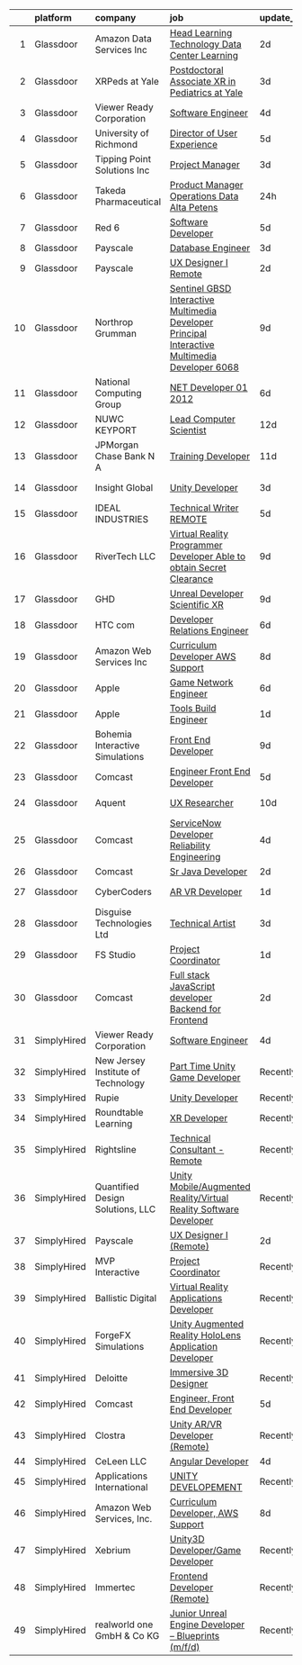 

|    | platform    | company                            | job                                                                                                                                                                                                                                                                                                                                                                                                                                                                                                                                                                                                                                                                                                                                                                                                                                                                                                                                                                                                                                                                                                                                                                                                                                                                                                                                                                                                                                                                                                                                                                                                                       | update_time   | location                |
|---:|:------------|:-----------------------------------|:--------------------------------------------------------------------------------------------------------------------------------------------------------------------------------------------------------------------------------------------------------------------------------------------------------------------------------------------------------------------------------------------------------------------------------------------------------------------------------------------------------------------------------------------------------------------------------------------------------------------------------------------------------------------------------------------------------------------------------------------------------------------------------------------------------------------------------------------------------------------------------------------------------------------------------------------------------------------------------------------------------------------------------------------------------------------------------------------------------------------------------------------------------------------------------------------------------------------------------------------------------------------------------------------------------------------------------------------------------------------------------------------------------------------------------------------------------------------------------------------------------------------------------------------------------------------------------------------------------------------------|:--------------|:------------------------|
|  1 | Glassdoor   | Amazon Data Services  Inc          | [Head  Learning Technology  Data Center Learning](https://www.glassdoor.com/partner/jobListing.htm?pos=128&ao=1136043&s=58&guid=00000181a3f0c3b982fa6a7469764d30&src=GD_JOB_AD&t=SR&vt=w&cs=1_08e06f13&cb=1656312874319&jobListingId=1007962171167&jrtk=3-0-1g6hv1gvbitnn801-1g6hv1h00k26c800-c3cea58844fc9066-)                                                                                                                                                                                                                                                                                                                                                                                                                                                                                                                                                                                                                                                                                                                                                                                                                                                                                                                                                                                                                                                                                                                                                                                                                                                                                                          | 2d            | Remote                  |
|  2 | Glassdoor   | XRPeds at Yale                     | [Postdoctoral Associate   XR in Pediatrics at Yale](https://www.glassdoor.com/partner/jobListing.htm?pos=106&ao=1110586&s=58&guid=00000181a3f0c3b982fa6a7469764d30&src=GD_JOB_AD&t=SR&vt=w&ea=1&cs=1_415157f6&cb=1656312874316&jobListingId=1007959266389&cpc=545C0D17DAD7ABB7&jrtk=3-0-1g6hv1gvbitnn801-1g6hv1h00k26c800-e38aed6658d86156--6NYlbfkN0DPP40qxCL1qHr2raDLGuMWoeEWW_SwjW5mDaOAY4nlu9E2GcsJ9CnuIG3CCGKMyfTqlGKchqxjCHb1uDXaRe5Qj7Qr1pOvBKey9YZm2rNt4nbX7rtpyk6s6qE3Ok5CMgcS8lvveLmjj993SCWOteAvAFBCutBKNaHyHIGwvpd07UwM5ixpzKiHPeFJK4dXO_QHyDdZIenJyLmJlX3di7MB6ubS36P2MJD4t9gl0ElXxuCspPortomtYYceRObqazwzKF_h6Sjwaylaw08IhnsJlcwe8wnw5QcGXPd03lKszEjQAp7Sb5lBQ4pzFqxJIIvjKhqY4O-K2OG5l_gaOZxe9u4BCLJp4aLXFzVGNgUL5lp56jRDKzT1DmR7kd8-9r7_rBDYWwmi54YDUCs4Y41sPP2Vs8avTuYIAnw2WpguCMio7v4W5PN0aZKDCxRVETSRvmeEGUzHanKo0VgDhy4NotHdyAyi_ZqMiC5Ja0HamDvIdFr6pa1_mDEWmcRxLCL0p6RUCXE3h7OcF2yBT_EniWVHoXgsxmQ%3D)                                                                                                                                                                                                                                                                                                                                                                                                                                                                                                                                                                                                                                                                                                | 3d            | New Haven, CT           |
|  3 | Glassdoor   | Viewer Ready Corporation           | [Software Engineer](https://www.glassdoor.com/partner/jobListing.htm?pos=102&ao=1110586&s=58&guid=00000181a3f0c3b982fa6a7469764d30&src=GD_JOB_AD&t=SR&vt=w&ea=1&cs=1_084bace9&cb=1656312874315&jobListingId=1007956937544&cpc=E04C949A9101C6A2&jrtk=3-0-1g6hv1gvbitnn801-1g6hv1h00k26c800-b14a5439d162e9cd--6NYlbfkN0DWTqyOufc63qST1NVjci59GSIBr6Mm3uFeI2AzSXhDx4MF9Cz_liLfHImpTQB3O1J8ea1lJOQVEDIWZls7U9xEt_qAtyw256Tse0h14N-JyRwRH2ZGfPidPf_qR758WXP_q73MtLFl8dXlr72WXD8-zok-xpP212Nop2eSPZY6Uah286RZFEQ1YQYy0mWEDqua0DyJ4Y-d4nS4oWuKuZwUaUBFVLgd32tB0Lz--79p4d35jURdx_uEMp4GXi-E24WfzJ_yybndP1oQA47vHlWheZ0EFfpLBPvoMvVUCW1UrS7RON8KawWgDDp8vcLUVyLKVaLZl_eywFiA4N5FMd7QHqzuThsU2IYZwswRJxrcBFnjb9WupeY_pHVCWuFu5Lx2AisL3Shsh9QSfIMCjb6wJddoFOBN5DsRwXPYL3prUoX-lmkKh0ayn2FKSIXw4EfRRIVvVudRlkJICin6tWvDzi2QsC4KSxY0AH0PCyen3hWylP2-mB6TdgwYwFXbvqjuUmBCnMpaVQ%3D%3D)                                                                                                                                                                                                                                                                                                                                                                                                                                                                                                                                                                                                                                                                                                                                                  | 4d            | Texas                   |
|  4 | Glassdoor   | University of Richmond             | [Director of User Experience](https://www.glassdoor.com/partner/jobListing.htm?pos=104&ao=1110586&s=58&guid=00000181a3f0c3b982fa6a7469764d30&src=GD_JOB_AD&t=SR&vt=w&cs=1_2927f039&cb=1656312874315&jobListingId=1007954117905&cpc=4290530157F20621&jrtk=3-0-1g6hv1gvbitnn801-1g6hv1h00k26c800-771d0023974eab36--6NYlbfkN0B4rZm5z_hx-StMuau8L_CkQ17CUpFrlepinLuWzihKphy1kiApdNXPq3ZpdG0xZlf1-pyFWeAAXZGOUD6w9b-2gYP5Myx6w1UT90C_GmXSWg5semNHohO0YWfENyvWMfKPMpP5fdOu03ilHdHWgCfoWB1HUelTH3clme6oiOKy7bN6OCeADrcn4Qcb_zpWMHhA5WA7tfSQAB2ZR0ja4X4McOKczyXZPl9tam1zDji9ZkzklogtzwV_XCVC0s1xREDYqSN9wnIyGcmv1tNJGX7DuOWMS8hT3dsChOI-xGbHttrdbPg8bd6coCGc0a-Pb3POouU9tmxcfPJsl2_PEm3xjCqXFYJnsQhP7QfBoHxPWRL5bcRorXcgb5xMno6c3C4K3kYI-DMyF1KN8nk5lKnWYP4vz-qWAiFQrr2N7xhRt4iJEhepU3FljbRraB14bqar4_A5HjkorhZXzELAuNmTkD5InJzsnFbRobx5YouuTSfXETSV7T1gGBcibszZzmTFNInU-MWidYqzaTJMbIEeGuP5rj1wxH_Fj0Dl_ab85jsoCnRmGCnk)                                                                                                                                                                                                                                                                                                                                                                                                                                                                                                                                                                                                                                                                                                         | 5d            | Richmond, VA            |
|  5 | Glassdoor   | Tipping Point Solutions  Inc       | [Project Manager](https://www.glassdoor.com/partner/jobListing.htm?pos=101&ao=1110586&s=58&guid=00000181a3f0c3b982fa6a7469764d30&src=GD_JOB_AD&t=SR&vt=w&ea=1&cs=1_efd9890f&cb=1656312874315&jobListingId=1007959991617&cpc=3C7BB2D400054DDD&jrtk=3-0-1g6hv1gvbitnn801-1g6hv1h00k26c800-e3ded10c44734304--6NYlbfkN0ApERPg2inZ9Yx33mXk8OAPRc-_3D6ADMFJVIlS6Q8P0Ah1rLYBFAsAU9khgYylzuwPBV8QfVoYP-YnpFDWfYtJpSH-1Y3U1x9mEPcT8UHiy5C9lD1jwLFE0xL5pibz9GXb_RDMeOejE9ntpAf_mja1BGJC5eSI56F9o7KRc6aenZOfZihbenc8vC5sakNqWtz0M_fyo3l6I3Od30uYfwlKeDeIqV9IwpGfm3Tun5Qk3lzTyguy_7Axf2EGubIIxqVTVHUWFn-CWuMA7D2-4weW0KDf4xCUFxemjUr8eMkiP47k-XJ5ShEHa0uwQB_6I9IAdtwL9KMA56kWjx_fVEdn_b6FK1gNdFoM2kXtRf_gPIYLrQlITRHFIEQAD3njfc6QSAwRyH21OcuZW1AwRB_3RJj6QSzkeQU6PU7MBWC4z_dD2Z-8jo7mm9bZ3QWNLtlo9_X_9SPR-wPM1PNDmX4OjB4QUlmFJbbYouTd7nqzBIQcTvE3HDGi2IvNVJv3JCM%3D)                                                                                                                                                                                                                                                                                                                                                                                                                                                                                                                                                                                                                                                                                                                                                                  | 3d            | Sierra Vista, AZ        |
|  6 | Glassdoor   | Takeda Pharmaceutical              | [Product Manager  Operations Data   Alta Petens](https://www.glassdoor.com/partner/jobListing.htm?pos=111&ao=1110586&s=58&guid=00000181a3f0c3b982fa6a7469764d30&src=GD_JOB_AD&t=SR&vt=w&cs=1_997096a4&cb=1656312874317&jobListingId=1007964959452&cpc=FB7E4A1762AE5BEC&jrtk=3-0-1g6hv1gvbitnn801-1g6hv1h00k26c800-3529980190751b5c--6NYlbfkN0Dpk2nRRB2qCzcWtelMs6RnOpE2QQykp_Gr47Tac0r5hCH0J3UzLxpgpuhWWRPjzv94q7y3GJ5PvF5LepuUlWMH7VxeRkvCXGHFG8Alhdo2llNFpBVNDCVbuoN4pi8ubvTOzVWr0aDeBpoHyeNj-_eFwPTcO3dNn3QBEMxDYIoiIgO6RA5K7rQl87pWDtEPAYW8CUo1VH0pMC56kr_hQ3HeglVRjhze4W5sWDfG3bcYi6cPUrcRanHGNGJoSOyXMdP-ZgF_7feb1-p5FiWQ8HHyKaVnCXNn-Ip8jlr-Q4gcsLHvFCkb9zIwTCEeZIpKC6j_KPaWCKEBXBpHd4zlqN8m7P1PSp4XwGDU8LHAs9JRpeCzKgYlW_LFKq8wsDKLEnvaQagtSP7Ayg94_lJY7JXaUIKZkzRswejm8yMKwKKtZBLgLyuS_zNn)                                                                                                                                                                                                                                                                                                                                                                                                                                                                                                                                                                                                                                                                                                                                                                                                                      | 24h           | Clifton, NJ             |
|  7 | Glassdoor   | Red 6                              | [Software Developer](https://www.glassdoor.com/partner/jobListing.htm?pos=103&ao=1110586&s=58&guid=00000181a3f0c3b982fa6a7469764d30&src=GD_JOB_AD&t=SR&vt=w&ea=1&cs=1_0d52c2a9&cb=1656312874315&jobListingId=1007954506966&cpc=FDA93C03AE7AED37&jrtk=3-0-1g6hv1gvbitnn801-1g6hv1h00k26c800-5c4ab0b83e9db3fd--6NYlbfkN0BKgzQyzTF1Q9mOsR1amaS-juVGLjHt5Cdom-gEF9y-xS0Vel0hhr33OUoAFojkZTzCCxyAhIwoQ3SKk3r6crmKD9iTbnHnckuIkOAw5our6bD3BudqyrmfNQD5cy0RhvJxJo-ysTYFanxeGh09IpdfdRulBhDWqkk0Jq2ImeYR9SWRM0iCMeUKtOM3fPJzZTohvNL8OLCGY0HkrUHtCF_XU14hYhFxNfta4tKrGFjgXIrp6gdyTXCUOJSO6_TYCQJj9DCRZW0nWCsA09CtVTsQgllT5bP3jhqCGDie47I3H7-zP9-5LYXK5ZzyPF7Za5I2uKo03qs00MLrTLceEuY56T1FkqlTDfy48yk_eHUjjuHU5jowAOiYTsmJv7aX_Qcka8PwfmoBjAvF8IItMhQqzhFlsL6eKGXMqvQXfAPzDXj9jE_KDgyFMYHTSiVRBPwl3trEBmy4drbDWyIwT0lWJLIT8KClxxKf8_duss17WVlKLmu8I26tmqJhbb1B0CQ%3D)                                                                                                                                                                                                                                                                                                                                                                                                                                                                                                                                                                                                                                                                                                                                                               | 5d            | Orlando, FL             |
|  8 | Glassdoor   | Payscale                           | [Database Engineer](https://www.glassdoor.com/partner/jobListing.htm?pos=127&ao=1136043&s=58&guid=00000181a3f0c3b982fa6a7469764d30&src=GD_JOB_AD&t=SR&vt=w&ea=1&cs=1_47362a5f&cb=1656312874319&jobListingId=1007960820882&jrtk=3-0-1g6hv1gvbitnn801-1g6hv1h00k26c800-8b105c04726fb1eb-)                                                                                                                                                                                                                                                                                                                                                                                                                                                                                                                                                                                                                                                                                                                                                                                                                                                                                                                                                                                                                                                                                                                                                                                                                                                                                                                                   | 3d            | Seattle, WA             |
|  9 | Glassdoor   | Payscale                           | [UX Designer I  Remote ](https://www.glassdoor.com/partner/jobListing.htm?pos=120&ao=1136043&s=58&guid=00000181a3f0c3b982fa6a7469764d30&src=GD_JOB_AD&t=SR&vt=w&ea=1&cs=1_e0418262&cb=1656312874318&jobListingId=1007962812258&jrtk=3-0-1g6hv1gvbitnn801-1g6hv1h00k26c800-f55cb0c124855ff5-)                                                                                                                                                                                                                                                                                                                                                                                                                                                                                                                                                                                                                                                                                                                                                                                                                                                                                                                                                                                                                                                                                                                                                                                                                                                                                                                              | 2d            | Boston, MA              |
| 10 | Glassdoor   | Northrop Grumman                   | [Sentinel  GBSD  Interactive Multimedia Developer   Principal Interactive Multimedia Developer 6068](https://www.glassdoor.com/partner/jobListing.htm?pos=116&ao=1110586&s=58&guid=00000181a3f0c3b982fa6a7469764d30&src=GD_JOB_AD&t=SR&vt=w&cs=1_b4573e40&cb=1656312874318&jobListingId=1007948329020&cpc=654405A9B1E0A9F5&jrtk=3-0-1g6hv1gvbitnn801-1g6hv1h00k26c800-9f6cc89f4ceb2592--6NYlbfkN0DPf8Tf_oakpB62WadId2dzQiWExtALTi0lpCM--zHBL1trAzPQuAwgBbR8Ea4V3Zq7h9hQ-3vo8u6pl8NubnauqzNMbCw4Cg1Rgn_NLZqb0v0z5sbXEpp5vyIvS8FuR0CHFXJ5IWm2nIbqLTXPmVxGqsO4G_mNiOvoeKhVW4WLFHa-tyZ385oB3Yor1VAj-nM0PEqqLLB2_wxBNR7GjGJX0ne6a26Zw6_nZmdNWrMGmC9jhW_W3wEjW7EPevOxX1zXH7MFzcgBKzmGG8rso9uULhxNAOqL210MQe1FLmsRpN4h6U0LTRp9KmtZ1jpbXUK8C5P1e77gBjHi5W7bRvC9dUlelOSpyRVW0DUNExE_q1ppP59yPYfJ4G5e8GY6w59BMOntl4caBA5C8ojIGeoimqgt7_9TlMcFTBowgRougJqUl_A9Cp2SqJ_PLDST5RR9GYIFAj3-Epfw5RnuAwMBAn4icjD377f0Q_IkbGJQPa-H1UTp0uOIDOjIlqtZ-b7yzRNCQwuWE1WrB9jOolgF5nFkuII3OUVJo1cdfoF0ohkesGpwteAeVxS6ibz3HXSc3JQUMYi_7c_OZyaS60VrVcC7OCM14M9o1JmYQElv0YnX9P4x1zaj3EJlNGoJ9Lq_szOiiEIdkkl2gEJss_1Sj-xu4L5THOjZJ9j5_A7kpu0iyHSdBVUSB9296M4AUvRqt0t7HF-YmmosrGOdikqDMoICM_x6bhJTJkjFESqOmW6yFXDruqXB3NyINXV30rCFNc85FV9ba4q31-I3eJU_0SDnTZh4Q7xV1WlugrXoCNLqUF7XXsXmRgbtZRuWgUB4NbFAuYHoOoQEl2hVMdCs9zmnLX_wZYa6sFvgfgKo9yDAJsvtnmJU3-BEFQqnQ2qFRU00CXQ3BmdOkHLf_Z_i)                                                                                                                                                                                                                                                                  | 9d            | Roy, UT                 |
| 11 | Glassdoor   | National Computing Group           | [ NET Developer   01 2012](https://www.glassdoor.com/partner/jobListing.htm?pos=110&ao=1110586&s=58&guid=00000181a3f0c3b982fa6a7469764d30&src=GD_JOB_AD&t=SR&vt=w&ea=1&cs=1_ae9997ea&cb=1656312874317&jobListingId=1007951674122&cpc=A0637F14311B9419&jrtk=3-0-1g6hv1gvbitnn801-1g6hv1h00k26c800-a83c62fb8bbdef4e--6NYlbfkN0D1IdhwiI-MbYliDxlkdzQl0PwcHEIzV5bYyrHGTsr8-C9iLEpciUiPq-bjpQ6SnwtQcFq7KNC6NOsOp3LWmvo9ZW_wewQGwjYMAdqZshQEUYnc2qLTmZxyVBF0C44-4Gia_9lGP7xeiMxFZDTkzjjHZqU0x_3lxf7Ukou1Lp70WqOGAH1YypQy91w4OOjnNj4MybWbqY4LGNV8Q0Zr-uzkveLF2HCCE4ipHP1zzyGVyNQj0zqw8Q7lLkdaVn9tCoY6HCYdS5omNrFh79PUqwEiOc1k2xH2OqtN2VVyOykOGEmzyo8EjdtMXfhoGr-vR_KazCcf8413Xr3Y-Hfrg7iHpydxJQJU5ajhZjIB9XqvN_xmBtnAEkRWA7FMgCNs81xXiose7Jl_wBnTDLc8YHP-ICsR54EyrAPVBBABb81m9ApawMAiQrqaNYbXlpAMJ3r7ZsIrerCsWtE4d4T8Ut0GRSLuzcn0oJWP7tAVcjhFmhUFt7VGu9x3yoL-gM2q3Kc%3D)                                                                                                                                                                                                                                                                                                                                                                                                                                                                                                                                                                                                                                                                                                                                                         | 6d            | Cayce, SC               |
| 12 | Glassdoor   | NUWC KEYPORT                       | [Lead Computer Scientist](https://www.glassdoor.com/partner/jobListing.htm?pos=123&ao=1136043&s=58&guid=00000181a3f0c3b982fa6a7469764d30&src=GD_JOB_AD&t=SR&vt=w&ea=1&cs=1_1a032362&cb=1656312874319&jobListingId=1007939664650&jrtk=3-0-1g6hv1gvbitnn801-1g6hv1h00k26c800-c1ad3486c53b9f0d-)                                                                                                                                                                                                                                                                                                                                                                                                                                                                                                                                                                                                                                                                                                                                                                                                                                                                                                                                                                                                                                                                                                                                                                                                                                                                                                                             | 12d           | Keyport, WA             |
| 13 | Glassdoor   | JPMorgan Chase Bank  N A           | [Training Developer](https://www.glassdoor.com/partner/jobListing.htm?pos=126&ao=1136043&s=58&guid=00000181a3f0c3b982fa6a7469764d30&src=GD_JOB_AD&t=SR&vt=w&cs=1_341e8636&cb=1656312874319&jobListingId=1007941149440&jrtk=3-0-1g6hv1gvbitnn801-1g6hv1h00k26c800-58b09b388ea80859-)                                                                                                                                                                                                                                                                                                                                                                                                                                                                                                                                                                                                                                                                                                                                                                                                                                                                                                                                                                                                                                                                                                                                                                                                                                                                                                                                       | 11d           | Chicago, IL             |
| 14 | Glassdoor   | Insight Global                     | [Unity Developer](https://www.glassdoor.com/partner/jobListing.htm?pos=115&ao=1110586&s=58&guid=00000181a3f0c3b982fa6a7469764d30&src=GD_JOB_AD&t=SR&vt=w&cs=1_676a5e53&cb=1656312874317&jobListingId=1007959912191&cpc=9DC6E4D8324653EE&jrtk=3-0-1g6hv1gvbitnn801-1g6hv1h00k26c800-9aec773520a3c8c1--6NYlbfkN0BKkHZu3wF05EeDimN_p6sYpKCMArvwa95YdH7UpkaBCqc7l59Erwqc8k5OPkyY3j0GgSW_KiATkcz7KXlq25p7Y-Zf1saejdkGIHOpGVdSyzkwKiCe2ztTa2RM8FaKRvlTv4f4lbwRgpJE5Qp3WCfh920RtL3EswtUeUADICw8rpWe-CKro9Alkg7lpuBa4cyV47E2wqYncoPx62Xl1FqbqWQacJx6KN6jO1OHhX3Vv7eU6FgvORfD1no-d587U7N7PuyYGbnTh5DUOjirXKFJG5IYzz7Iw1e58VgvOTx1gHXCozDEp4HRhMPTtP37mjKkeE0FQObQBKF6UbIy1JerGXCJ4SU3iLf0wEzCEbuO2kPLXH3JC1MTk_NfAUaymC6qdBmXwfP9t6HtLLjMkTbqm5TBTgb76wruqLXn5JwmU-QR9lqTNhxoU5taLINppGCUrPVRrq82l-Gxnbeng6H9ghH5vuU2Gw36jWXdA_oXmLgxBNYm1AuL)                                                                                                                                                                                                                                                                                                                                                                                                                                                                                                                                                                                                                                                                                                                                                                                     | 3d            | Saint Paul, MN          |
| 15 | Glassdoor   | IDEAL INDUSTRIES                   | [Technical Writer REMOTE](https://www.glassdoor.com/partner/jobListing.htm?pos=114&ao=1110586&s=58&guid=00000181a3f0c3b982fa6a7469764d30&src=GD_JOB_AD&t=SR&vt=w&cs=1_25965ac3&cb=1656312874317&jobListingId=1007955352928&cpc=8795CF9063CD573D&jrtk=3-0-1g6hv1gvbitnn801-1g6hv1h00k26c800-7e29d85f7c0862b5--6NYlbfkN0DrBF_zyngNjhBDtwzdBOfZtDHO81PL-xpvarob0pvLjpjgX4PZ3iaOvCSk71p--P03UgsnBMm1VfG0c_7d9-5vNfrz7wQQGM8EAP5_rR0EHrySvPE8-VhIsIMPLAjjaumV-pKonP-r_VepsAtz4DZ90SLDPwmR6OiF1obYVnjt7YJDNDFTbQ_ZASChfhDlDPhCoNtVOIVyNvFF4olaMRZyAhq3gLdQ-xuj5Xndj-2SgaRIhHn-SyDt5kDGiY6BXn-Db_9L-iRW6F9zXfTxwJv7LDY5mOemy6Vrl4w6d6AQqcJzLLAzbndZQEw-UvqyKlyPcEONbUnTh0L_rVcrgUmQqNsVqxHYeP5Upo4Lq9TsECqYQdy2VPM95XPxrXm4s-RkZkuWDzme9WCJFCmkpPrm_ZOpE77NT2H72eqMzpUezxpFgT15knw1svk45dwraGYupE_yPLBwRXJI5qXdZDj_leh1LLC2II10bAw2mavxyi4DRJ_lW4fB4w9hlUx3Do8TD1EjUxqjjr3QRohijVhjds07ylEkKExiF_83jqugxSTepGlcXredgUhFAWZL8EOoRWCr8RMV2Kw4IeoLNOTnLOtUmmVNE2wUQrHg2sMdGNNCOZVOAyIzvVHVh38v4jOjCTegW4jufPrqWTdh-uavocs--MKHiqKhgXAFbD3pPcFiKvDIXHZUyl8e41_IU8sG9i2VlCMsVd19z00rf5tUcGTNa_YsKMD8vtQzNCuVJw%3D%3D)                                                                                                                                                                                                                                                                                                                                                                                                                                                                                                                 | 5d            | Sycamore, IL            |
| 16 | Glassdoor   | RiverTech  LLC                     | [Virtual Reality Programmer Developer  Able to obtain Secret Clearance ](https://www.glassdoor.com/partner/jobListing.htm?pos=119&ao=1136043&s=58&guid=00000181a3f0c3b982fa6a7469764d30&src=GD_JOB_AD&t=SR&vt=w&cs=1_1f9fa81c&cb=1656312874318&jobListingId=1007947928122&jrtk=3-0-1g6hv1gvbitnn801-1g6hv1h00k26c800-9c6357353cf3140f-)                                                                                                                                                                                                                                                                                                                                                                                                                                                                                                                                                                                                                                                                                                                                                                                                                                                                                                                                                                                                                                                                                                                                                                                                                                                                                   | 9d            | Goldsboro, NC           |
| 17 | Glassdoor   | GHD                                | [Unreal Developer   Scientific XR](https://www.glassdoor.com/partner/jobListing.htm?pos=130&ao=1136043&s=58&guid=00000181a3f0c3b982fa6a7469764d30&src=GD_JOB_AD&t=SR&vt=w&cs=1_dd6a52d5&cb=1656312874319&jobListingId=1007947655960&jrtk=3-0-1g6hv1gvbitnn801-1g6hv1h00k26c800-29e3808207565267-)                                                                                                                                                                                                                                                                                                                                                                                                                                                                                                                                                                                                                                                                                                                                                                                                                                                                                                                                                                                                                                                                                                                                                                                                                                                                                                                         | 9d            | Farmington Hills, MI    |
| 18 | Glassdoor   | HTC com                            | [Developer Relations Engineer](https://www.glassdoor.com/partner/jobListing.htm?pos=122&ao=1136043&s=58&guid=00000181a3f0c3b982fa6a7469764d30&src=GD_JOB_AD&t=SR&vt=w&ea=1&cs=1_efe8a9e2&cb=1656312874318&jobListingId=1007952556572&jrtk=3-0-1g6hv1gvbitnn801-1g6hv1h00k26c800-cccef8cdfe89aa77-)                                                                                                                                                                                                                                                                                                                                                                                                                                                                                                                                                                                                                                                                                                                                                                                                                                                                                                                                                                                                                                                                                                                                                                                                                                                                                                                        | 6d            | Remote                  |
| 19 | Glassdoor   | Amazon Web Services  Inc           | [Curriculum Developer  AWS Support](https://www.glassdoor.com/partner/jobListing.htm?pos=121&ao=1136043&s=58&guid=00000181a3f0c3b982fa6a7469764d30&src=GD_JOB_AD&t=SR&vt=w&cs=1_28a64085&cb=1656312874318&jobListingId=1007948569854&jrtk=3-0-1g6hv1gvbitnn801-1g6hv1h00k26c800-babf0940e10045d2-)                                                                                                                                                                                                                                                                                                                                                                                                                                                                                                                                                                                                                                                                                                                                                                                                                                                                                                                                                                                                                                                                                                                                                                                                                                                                                                                        | 8d            | Remote                  |
| 20 | Glassdoor   | Apple                              | [Game Network Engineer](https://www.glassdoor.com/partner/jobListing.htm?pos=112&ao=1110586&s=58&guid=00000181a3f0c3b982fa6a7469764d30&src=GD_JOB_AD&t=SR&vt=w&cs=1_285eadf5&cb=1656312874317&jobListingId=1007953181142&cpc=654405A9B1E0A9F5&jrtk=3-0-1g6hv1gvbitnn801-1g6hv1h00k26c800-931e1812892ce7cc--6NYlbfkN0BvKrLyj5gPmtZO9T8euul8TCxuuKNOtzRJOomxnwSEodTz2Bc-sPZl29JElYHfcoRCMqvYUtquR5uqjCEaU_1czYpmMBoUHDEJVd-07kPstOWGeQFZewkj5scNYBlAISW75VdD7II5XvnHZBBguJMWvDv5C8EzMDC2y9flvZ0cPYnRCys8JLt9thEvz1aVIlF3nrqXDkBioy9dsEPxy4H70gnuI2PxVvs3mp9HsKx_1mz9ykZoXddd9iTQ61DMqY7hSQy0XAuOvdGckMau_julPmfwe7Qww-vpHBqyE4FVioQpNoDLi10ATSc8-dhekfloCTibjMIOLgPfDayYpz6Adru3rdrJupcgLXgmCusfFVMsBQpiCxgE6yK1WbX1F8D671qou8rsZ9Q9it1k1_XksGOpQYwPtDXCgQ7Ir5Hh8Gm0GijEHuQfgoD9ry7SKYwdmn_OENmaR-NFCW_B9KhSlY75COxq8A57744VeWIfRKGdtADpFvL5UZcoG87w-oXCeTcCQcTpWg3Eji3tNuOxjqf6LKkfRHhTdrot3bp4tRe4MVtTDM_Vuguncx0oIs1q9IxDiXcWKK3Y6GtvGaSA6T4gzYwjQ3YLM3IuaIwA5lOJTBhfsCW6QirmYSLyh90a9kQPaCnL3-FXmHj7YoQniK_6E1-Pafajejs-SYIOucNbhNmFArhwiJUVlOxRWaUUzTbKR-JwZrkWMhlSxaxAy5cctCCfhLJ2HOh9zlBp-HoxKikNyj05-SDlhz99E3xeVxztAWbo5ablvhb1ssrUYvtiHtbR-deNf0Cl0DT6-7bCmkaen3bgxFsUwYllIIc3zwzYWfVN6GoVQElSdvEbK6f3GL_g30WMbQHb1a7BwhHIiQzutFvpX3693GTn9IQ9y7FAHwDBqAH76g5k3R0tdd1ny2UMMMFdSN3fdDpiVtu7RHJdugOWGJrp_ONa2V2svjbEyKNSgg%3D%3D)                                                                                                                                                                                                                                                                                   | 6d            | Culver City, CA         |
| 21 | Glassdoor   | Apple                              | [Tools Build Engineer](https://www.glassdoor.com/partner/jobListing.htm?pos=117&ao=1110586&s=58&guid=00000181a3f0c3b982fa6a7469764d30&src=GD_JOB_AD&t=SR&vt=w&cs=1_b9e14e90&cb=1656312874318&jobListingId=1007963574771&cpc=AC285F3A3ECA6BB0&jrtk=3-0-1g6hv1gvbitnn801-1g6hv1h00k26c800-6bb5199b3cf553e8--6NYlbfkN0BvKrLyj5gPmtZO9T8euul8TCxuuKNOtzRJOomxnwSEodTz2Bc-sPZlbtkML8D-m4oRcZdu06dQE8RpwzfpVscTY4g8Sv51bIiUj8j3B_kei_-TbQROj3SrvlzvqY9kgq0_CqGsSROS0Fq6Wew7OaeAmHWWKL2cz8jZFrBDzq6qffDRpBBMLL0rTu_rvIAOLaY7KWEKZFHJY0QFYK-aefzPG9sWSMymk80PrHW2LZZjrGJhM0k5PgVEERw60pqVx-JEB_RMKtTsZAquHcSAJiZnXJLxeOo2Z4nIXkHpuU7qu_0Ep89pI0MJDRiDUzoAskBlFueO0V-GK68aTq4ecn5U_2Vsn-2Fs8D_RdDHeXhGE1PnYgg93ekA8Yk8WsncMN8xs2-_yu-61RNKFAZQeOEabVjx3bfyj77w1CHCTo2HMimlcdH86SNdtfz0CEkWAjRogvfdoWuNLe97ABVoK0Yu4uD1PiC4asVwc0HM9eCT-jsGUlSWGDvqqFi9OHLRfNE85BgTjhBUDaWRtRks5rluHGJh6f1cytRIK5MpGjauArOJcpsDil08HT-IPaV5f4xpDViBsRqC7WPP6QQz3bO9bwmwQ92XWHAhscXaq0cLX2gG4Z43rtMq2PziM9o0YkLoSr7ezybz_WLdZ4CxiM0zN-mXMUkpGm5It4SjEe7kGoipk23ib6atvVVUHfgcFGFspJpj5ZkePctMv1qVQKWOe9dq1cDzhFek-yH7tWuIPv0q74DMGXypGjhin3xHvfmiJvxQ7JDtzseD0B32Ed2STcVTfWNX11j4BBxPuDEw81zf9IjTI3s17Ol2QLPp6YtVqAZkjqX_cEpN_9JmZBVHHsktBP3mdTNmDMc3TqKhJOUy22rcRUuXbdkUAMG4LPR5xufFLRiGq8ypZ90MELoKuafDUZjIzAOhdf0qQAzwlq-mQ9ugLxMyYVMI5J8HBuQ%3D)                                                                                                                                                                                                                                                                                                  | 1d            | Boulder, CO             |
| 22 | Glassdoor   | Bohemia Interactive Simulations    | [Front End Developer](https://www.glassdoor.com/partner/jobListing.htm?pos=129&ao=1136043&s=58&guid=00000181a3f0c3b982fa6a7469764d30&src=GD_JOB_AD&t=SR&vt=w&ea=1&cs=1_e5a076b4&cb=1656312874319&jobListingId=1007947959648&jrtk=3-0-1g6hv1gvbitnn801-1g6hv1h00k26c800-d25e95c7c97297aa-)                                                                                                                                                                                                                                                                                                                                                                                                                                                                                                                                                                                                                                                                                                                                                                                                                                                                                                                                                                                                                                                                                                                                                                                                                                                                                                                                 | 9d            | Pittsburgh, PA          |
| 23 | Glassdoor   | Comcast                            | [Engineer  Front End Developer](https://www.glassdoor.com/partner/jobListing.htm?pos=105&ao=1110586&s=58&guid=00000181a3f0c3b982fa6a7469764d30&src=GD_JOB_AD&t=SR&vt=w&cs=1_c8421758&cb=1656312874315&jobListingId=1007955239932&cpc=A356F292FF34F670&jrtk=3-0-1g6hv1gvbitnn801-1g6hv1h00k26c800-749f8bbfaad08386--6NYlbfkN0Cj-KmZPsf9w80C8b1WzNVrlanjD2SXJjxuCbUWHsXPZlTAgGmdtIUzoKTi6fK6WvZxlOqocUBgxESdj9wNZrzZ4PcjKZSpD3MyttYogRQSb2eC5pLOtKrNnsjagYyqJ2w-mIflj5efnWGBrnfZWuFx5jltknDcC3kzrPr8n4jcHqKXfQLBVPKAeDGMXWRJ6khUlr4iB4yCdWfZsyszkaBlTDx6nDnRWpQawQoCYrysB9b9fieFZDaAHunwEmrLJEvUHDuAePzriK7_w6YFpWX0o9trCzFloD_JT36vvArJlct9eskasS5l3okZ5W3sdvEHnRO6ChgOKIDY1zSaAaun0zC29OkxFDcZEA_73pdgeWt5Gkco1Cal9Ec7pq53PrzKSRk37T0btNTaBsTo3Am9QqndQnwK4J88ziBf3MsLal0yuFI0P-ckyj3wN1ZkHp08cmqLC7Y9vZc2Z1ktm0iaJUu1kGP-nK9Y_swZWqGMm8xRE3EFbhKxf9pGcwagwyLkI0Th4d_Jr2YA8i4gc_g47iqLgM5moesw7nC689dnTybf6oj2qGSVTuM0XW_1wDTSAtFYL92Owsm5V0a-xsFvAMYUYTU6duhTJobfVyKAxNRX3-vFsUtM0p6iLs6ZmC9Ws6Fr0q3C2jQAEjR-w8KNcfY5LBblrHg6AXTO7IwO4AAkh52rJMjrf4UeG3EQInCRqePVjxGz1d1GiiClQod8hpzGwaPBsA44UYcYvg30VK7u2Okx4OuQNile4787OTtrDfFN9SUbvRtVa5iL0DEzt6Ykb5nwYkPF1c_Xoewhag1aE16rGvOmYNFGbkNmGA_DtCXdEFZQSOz5QGoZnno6Bb0-EKOMrn7jJHhbeoCEKAx0wqbxZ2nVhSarxhfYda-ZnG4dTBkUcc-cAUfhrAJ-ywEd5Xushp4YlRjDI8XSioIyHJ__yRf2jqiZHZ9mfpQidC96vRBGvI_xSarir98BczNIX58vtCvWre7lPTtYPU92B5gfLlLQxCxnydcOytwQAVQKzH-7cz-iSCetAaVkwN3rgUTFJj0r1HKQQ2e-HI-gqCJzMzu0GH9WFNnAwJh9Sb9Kq1-0h2Zs7l-wQ9iZmKhC4UOv7DllrAYHfrpu_hSrss-q-exCYGSBBsdY5-SGkEBmknSGZlFVqYQ4GW26zob1mePbVNCj-gd9tUXyY4xW9f4ceKfh)                                       | 5d            | Philadelphia, PA        |
| 24 | Glassdoor   | Aquent                             | [UX Researcher](https://www.glassdoor.com/partner/jobListing.htm?pos=118&ao=1110586&s=58&guid=00000181a3f0c3b982fa6a7469764d30&src=GD_JOB_AD&t=SR&vt=w&cs=1_00bd7dc6&cb=1656312874318&jobListingId=1007945516155&cpc=F41FEAB56D215062&jrtk=3-0-1g6hv1gvbitnn801-1g6hv1h00k26c800-b0be8995afb4ccbb--6NYlbfkN0DMrcEu7yrtATojKJA7cEzGQ3FdRGWLh0CZQInL4ECGI9gD0Wolx9R2v-Aex0-GK044TPwgLq_FLshvq3tg_BAMrhxunZU4iWDqBFu2I7roCWk0nRVEY09LxS4C_Xaq7zRow4qixWmywHHWaSPJuVMMl7Bwmn0UFQBQZGnx9OvGzUQ36c0GSsq896Bn9bTrZEHJGzTfbbCH51KK1MXphaj9bk-TUJQElXB1WxvGaQ_ZI3bn2jknx9yG0P_4_e0RZf44jPB2wtIhvDUFYpCCVwNB1XsCleRRdue_S41YQzz5rudHwhhWdB0sQN29fjE0WeD3NUGlSqliCjC7sXlASneOm0cpvxqv7OLtvMiEGmGjbOQ9JaKbvKtZWNNOFa-vERe-Ex2YCU7TKjjNDEp1wMjx0LYdgCEmxmuuv0I2JqYSpByam-CIXYGhxQAr8h1jknYKmjtypc6AIA%3D%3D)                                                                                                                                                                                                                                                                                                                                                                                                                                                                                                                                                                                                                                                                                                                                                                                                                           | 10d           | Redmond, WA             |
| 25 | Glassdoor   | Comcast                            | [ServiceNow Developer  Reliability Engineering](https://www.glassdoor.com/partner/jobListing.htm?pos=108&ao=1110586&s=58&guid=00000181a3f0c3b982fa6a7469764d30&src=GD_JOB_AD&t=SR&vt=w&cs=1_daa1a42d&cb=1656312874316&jobListingId=1007956535344&cpc=AF8BC9077DDDE68D&jrtk=3-0-1g6hv1gvbitnn801-1g6hv1h00k26c800-0869d8e598b9c75a--6NYlbfkN0Cj-KmZPsf9w80C8b1WzNVrlanjD2SXJjxuCbUWHsXPZlTAgGmdtIUzoKTi6fK6WvZnHBW81QmuW9D2Ko3NYgIEEY65rKYS1RgQ7Q5fy1dSSCrvH2OuSzDMcsZLYzlhZItekkRmZZcegbpXHAFX7WZ79qG9Sz29DfznZGwzesnzAIHhaqNXRHx_QOFpI0i_1OkRgsxbmKhuQwUFXcr3i3qSuMbaeNZ3UNBt8ErcL3-wtxDIKVBRWANAdKN6ulmcEtW6JaNabSUzZjxIxeAY7w3ZeLlP3vI6Ti77lLkaOqDBqpgHuKLkcViTIRbPeJWWyudXF8j_w6c5HMwS4EaufCcVSkpu4Qz1cpeQmD8qkKPcv7FwdxpSSdGT56UR4loN-QEGNFnehIFbF_IvDKRBPIiT5ICzPE-FzlAN34w-LPpwOoL4DJ7mW6MVu6ocec4HM0TvmIN1NQoBM5AZZoZ29ySr5GLGx34ZodtiLy_DpoJyDNCfSJoaImYzEVFjUxhQMoE48zF3dnGygZOJBs8cCN_Cqh7OQH-7w0dB8p9r5UpfHbY35D5zpHOFT_w2mArePRfNbW6qFbJeQzFrBWfI5ykPbtn3WNQdGEflhTI98Jri-W6OZHBOQC-6tIFCLSSOfx4XaLOye6tnaKdtkvWHNNd3eNg0tXWkeIfDnjvzcvTX59ImW--P8Uhx9tFWOb7H1qO4xIMehxFBYT7JLiecnOPmAOOKyz5IAscdvIrZNVYhxXIorhz-V549yRnpmODRssFamlKz2pnwZOgdn5pmdWasiW2_tSmm8YaViW0_RXAPX-NL7KpHTd_y0jG_hTPq39tSPXzhLhz-rnHQNsx_uPURBxiWiewTuyKuazEJylJb5EegDDQBJAzGpEvBpBaPp21zFdpaRu61EoHG9kCUq1WdK8GZIvhOfmxeGczD_-HmSSnAt0JwUjhgSha7hL1VYvYvakK-h3v4uaR7mEO2HskBvCiJg64yv87ouexoJaHWmu8Srm4AXfPXkP3YSquWXBFsbFEBFuQR9d7lKz3F_U8B3hH-KU7TBJtJ1qdgfhMksGaG8YvsjRDd4s4dc-1RwHyGTqHh_U1fzYA_ZajiBnNcYDysREIAeV64ytJMtFPEGq-Gqx-JAh1iZMgrDrz7VWWXBc0lXtC3mNHnECuvn6OnpfiRPTk2xgG-Bx9dzbcEFQ%3D%3D)                           | 4d            | Philadelphia, PA        |
| 26 | Glassdoor   | Comcast                            | [Sr Java Developer](https://www.glassdoor.com/partner/jobListing.htm?pos=109&ao=1110586&s=58&guid=00000181a3f0c3b982fa6a7469764d30&src=GD_JOB_AD&t=SR&vt=w&cs=1_3a9c2211&cb=1656312874316&jobListingId=1007962513903&cpc=71D4EE06E32D485A&jrtk=3-0-1g6hv1gvbitnn801-1g6hv1h00k26c800-b743f782f9679e4b--6NYlbfkN0Cj-KmZPsf9w80C8b1WzNVrlanjD2SXJjxuCbUWHsXPZlTAgGmdtIUzoKTi6fK6WvaUf39ekFPA7bGApmJtBpW0UuAbv0iQN-Fb_MWT64IioGbZUf9wkmV0seyeLPP7WSce5e0mKi2pxCQX8D3neEuS4Sv7ksVGuKNRwnxfQLjtUBcAGqW9OLgAjFom35KZCnyRc1DbYQ_CRCF1JiAjsAdpH5871RKp8jXQnIrPPlJsGm1lhUbLc8VKavrHUMbzcQ2Kx0vByc4AZpue83lPNKuBF5-7i3mXaLS2TZRbwVf5DpgJWX5B-WJa8b3B78wCP35lLZCDORsJDZp-aBnne1ocwDD3h6xXPjifl08AmPS5ZgEu_fX1Cu7VtKJG2tnxXgdj5FcIAY37WOwmtsWGeu6Ng2p4En8vz7e3YeLYW7rjQMQWltBwveMz-mI96b6uBPJH6srUC_-0FJQWXkKqhUKv1-8_zy4YZKinSHPAWEoXfYBeL8TE59GeorGfOTyAi1nCK0_OECHC468guEtMPATy9Nj_hy7ABb9k3RsYCuAUC1EyZcxevZtd9aJPaTxvcJ4yWb6_66gTAk9Y86-fTSdalJYuyO_LgC8skpfUAicFE7Kam8W67OE_N_YtB5nWHfZTY7PICFI-CFjfpFyzvoq_aDpN3I6GD4waj3j2SceI79N515Yr9sVcH6jP4L_clMHZ8zgtnq2HPsxPiw1qFXlNHRP_Y6bbtPQhFCLMi5CsnS1uYs5qhuM4ETy1LJScO5lcMeswuuOIpd6ILX5D-xpZ7gjYiLyxKjcp2grXVNpzsuJQKn5HNjW5SDYP7uKjSglI4wdgliticI2G49J72fJ9sKgrhGGyx5PN24BMQb9abUVW0HHDI65G4jgwKdzZ8tugGpabmvq_8htnBxkt4m10CwGo10pfGUxNDakqIyEArc2t7_aHnFQecYrXeoH3OMm-3wOg8y4RCp23kZxMsHhYU5ZtMAtn4S5ZwnZFnNpup2XpJNIDB_LZVLEnAhHDLhS7jPJEXdrTmuI7s3gDYxPXUgV8OiPhc-QxzcrIT8DywT7uSInCH2-nq95KiO0MvB6t9aDzr09R7kE_KQeGv2n8fGZPNQwhYG8euhjYrRvy7lR0JO_absdh)                                                                                                                   | 2d            | Reston, VA              |
| 27 | Glassdoor   | CyberCoders                        | [AR VR Developer](https://www.glassdoor.com/partner/jobListing.htm?pos=113&ao=1110586&s=58&guid=00000181a3f0c3b982fa6a7469764d30&src=GD_JOB_AD&t=SR&vt=w&ea=1&cs=1_127f6648&cb=1656312874318&jobListingId=1007963160042&cpc=C4A69CCDBB3B9599&jrtk=3-0-1g6hv1gvbitnn801-1g6hv1h00k26c800-24b03665389cd1cd--6NYlbfkN0CpFJQzrgRR8WqXWK1qKKEqALWJw739KlKqr2H-MSI4eoBlI4EFrmor2FYZMP3muM1_mkYUeYjcFC1buzkykb9idBKkDj4o9vcjXSOqwlk2L2NGnPGEzxohIY-Eb6zwEVutRWZ1l80rI5QtQdjmDVYOeX-ZRxL1-3fnu8dnVchigCrJSr_eqpe6_6-LZwEmvxyISL9ztuAYlDckUFT3KDwc9OIb19ueRc11g1hQA-H7SX9SNc7y5V1YTMSTrxyPVCckbNp-m1ahu6c9AhsV6wBZ88MoSMV5r9xpBuFY5rIpvR3CTtS-mUvNt0pAHxLHE3bT6MO2p3muoAvQC9CJZzXZfkBjDEbmSasU1T7rnKqu7fwFcJ37W94qtRnFK_IWisxn48pgAPpgjDHzOd0f46SYmValUED1A07riA3U4JZAZDpaWhV1bbBG0LmQCSnNB55p-0ZSGBAfqKi5Rr0Rwz0o2wAaC5dT4-O2DQIdCVX6aDW_u-uBnwX99Dq-r3Nxds1X3sz2_dlIUjyFohdbp87Zmx04vyg1VkDWoJaKsEBgekSk4f13Oy7vlb66CEVa6O2rprV-1JIbA_XfYhRB-bs1xFzjScE8gIBGNNekr5wsfPrEkp2P4A3-B_DVmCGMMkulNxtshstCed8Zbix-ZHrCxU0uQ92EppkxAtoZCCD5hg3sKz7UpihCttRrr9UqfZiCVjmda9_o84n2JaOPJffqDQn94MJJNSiHL3eIptwmFqWCXwwDEBhZbrUi_C0okhSem2xYm6s-F9YYETU26XFuqFyo_PeQFpESE45Iry9lFNehLEICIixkgRDRfEJvV8TqxpWOLZQanZBl-_LWamrqv6NW-JzitnWJdiC4TtrBejwt-MlDA0er8BEmqkXNNxCeI1XjDe3HveWCq9EaMJkExzfNJzUfmbWJWrTRIUE4vbi--AFgZoYpk_yNn0Z0X9jqAt_VBp0W9BHAT5TNpM6-olj1i7drWKk%3D)                                                                                                                                                                                                                                                                  | 1d            | Cleveland, OH           |
| 28 | Glassdoor   | Disguise Technologies Ltd          | [Technical Artist](https://www.glassdoor.com/partner/jobListing.htm?pos=124&ao=1136043&s=58&guid=00000181a3f0c3b982fa6a7469764d30&src=GD_JOB_AD&t=SR&vt=w&ea=1&cs=1_b3af3432&cb=1656312874319&jobListingId=1007960210677&jrtk=3-0-1g6hv1gvbitnn801-1g6hv1h00k26c800-d1f44331a197eb25-)                                                                                                                                                                                                                                                                                                                                                                                                                                                                                                                                                                                                                                                                                                                                                                                                                                                                                                                                                                                                                                                                                                                                                                                                                                                                                                                                    | 3d            | New York, NY            |
| 29 | Glassdoor   | FS Studio                          | [Project Coordinator](https://www.glassdoor.com/partner/jobListing.htm?pos=125&ao=1136043&s=58&guid=00000181a3f0c3b982fa6a7469764d30&src=GD_JOB_AD&t=SR&vt=w&cs=1_7cc5e372&cb=1656312874319&jobListingId=1007963276810&jrtk=3-0-1g6hv1gvbitnn801-1g6hv1h00k26c800-e48c511e85bf89fd-)                                                                                                                                                                                                                                                                                                                                                                                                                                                                                                                                                                                                                                                                                                                                                                                                                                                                                                                                                                                                                                                                                                                                                                                                                                                                                                                                      | 1d            | Remote                  |
| 30 | Glassdoor   | Comcast                            | [Full stack JavaScript developer  Backend for Frontend](https://www.glassdoor.com/partner/jobListing.htm?pos=107&ao=1110586&s=58&guid=00000181a3f0c3b982fa6a7469764d30&src=GD_JOB_AD&t=SR&vt=w&cs=1_fda2fadc&cb=1656312874316&jobListingId=1007962513891&cpc=BC94DADD91C18169&jrtk=3-0-1g6hv1gvbitnn801-1g6hv1h00k26c800-7c172bbc971df9d0--6NYlbfkN0Cj-KmZPsf9w80C8b1WzNVrlanjD2SXJjxuCbUWHsXPZlTAgGmdtIUzoKTi6fK6WvaUf39ekFPA7a9BaEkmMaE0FhrvH-SezrB2yTfolnkLmwX30Ck6IDElmp8P_gB8OSeDh_3ogdgdeDdLnB2-riWHtHZ933HasnbmzRrt3VZu2Yh-oZ4J74gm6uhluFbLqTvyj59SRt1hQ709yYE7-r6bgt4F6F06K1CWVqPkARlvF6fVFY4bBeQUnkybm8tfzN033oKBdfRfpQo_VZ9-Wj1KGMtmBG8l_dUkZLbOeOf_qJoQBMfBgzzpSETEPKRLVFUNAPZD_nyTvj6w-5i3UtG6FguljOva-ukKGfQbAdMmr6pwP7gXnyEqm6mjlVHfd-2HaXgHifJakw99RyLyNcYzuti2KCfsrTl4CFZfUF1mU3mQZHB-QZ0MDlV9N_th6CUzCzelbkZ_FmVVh6idPz3mv9Qgxj0LYpPBF6d7dB0kSEAIKODzLAGrT2nuioCA0TtYgDztfCXBrYB0Na3fc8Jvy0LYoohcReCOVbIQMlddumGmnhzArBlhXneov35uNRDtc17CrbdpT813ShLKjN_rizGBRm4_sdfgiYcL1s-P8K2Dn83tvuUWR8rOH8ss9eqN2JwlvT_R3P4U32-lGdT81ZPQPPzkk56XG9U7iacukN2OWwmHMavesgqxJXIHigstBrM8hkICyntLbb2k5Aheyk62sflrOhv47g_0yalwle29_A-JQu_VA7DSdLsoUcUBHfR5tx5bEbc4K6J8sN1-YbLLrmpW9D7m5AvVgjVsMYORVxW52aYSd1ktWEPdzUCF999IbJ7Rv2baLOQAlrB225qZI_4XgpLZe-tjsTVOoWuI_jLIfJl9lhNYmmHbv-AzMiJTJkL3C2c7cAFSQ9XOBMSrUUOiMtp8NDAvme8BAIBMs27Bz1zJ-fhtBhNkgBGyUM74NP4rB7r_ZuohZf4aW1VuUEuBJGnweqanZ1FC5rTVVNS-4WDhv2LXpxLUUl34eKN0zRAK7Mh0lnZesR3w3rEo4GJXrsjFpvTG3u7ewxQ7vRNjDmXmNWyf-rsx5eALq_OkE-RNLZo3019CujWA4kh6OGQf8uGW1E9HG5w2078irCEoLo4kNT3BrAHYCyYIjmrNMKri3bBxrVBvlSs6gKvNO-7-CbaWfsVPFM6EGbJurHpK1MvBR6oBmp8r928%3D) | 2d            | Philadelphia, PA        |
| 31 | SimplyHired | Viewer Ready Corporation           | [Software Engineer](https://www.simplyhired.com/job/6QiWkQV1o_hd3hWUnskpMWcxdL75oEhB8w5nrW1ggvmWhPx7je0jCw?q=virtual+reality+developer)                                                                                                                                                                                                                                                                                                                                                                                                                                                                                                                                                                                                                                                                                                                                                                                                                                                                                                                                                                                                                                                                                                                                                                                                                                                                                                                                                                                                                                                                                   | 4d            | Texas                   |
| 32 | SimplyHired | New Jersey Institute of Technology | [Part Time Unity Game Developer](https://www.simplyhired.com/job/4iV7aF0p1zq3CbN9gtZfzcIzRLob5_BoljlGnKSuDs9p8YERErxAfQ?q=virtual+reality+developer)                                                                                                                                                                                                                                                                                                                                                                                                                                                                                                                                                                                                                                                                                                                                                                                                                                                                                                                                                                                                                                                                                                                                                                                                                                                                                                                                                                                                                                                                      | Recently      | Newark, NJ              |
| 33 | SimplyHired | Rupie                              | [Unity Developer](https://www.simplyhired.com/job/M0Hn3gVyj3pBiM3V_UHRofn7fbQ6nBmYJQekvwH6rtciWcGj3zn4Dw?q=virtual+reality+developer)                                                                                                                                                                                                                                                                                                                                                                                                                                                                                                                                                                                                                                                                                                                                                                                                                                                                                                                                                                                                                                                                                                                                                                                                                                                                                                                                                                                                                                                                                     | Recently      | Remote                  |
| 34 | SimplyHired | Roundtable Learning                | [XR Developer](https://www.simplyhired.com/job/wOQuZ9koRYUSm1hEeqD5cBAg2gv6ZaNx9lP6DooZsrvy6adzC62lYg?q=virtual+reality+developer)                                                                                                                                                                                                                                                                                                                                                                                                                                                                                                                                                                                                                                                                                                                                                                                                                                                                                                                                                                                                                                                                                                                                                                                                                                                                                                                                                                                                                                                                                        | Recently      | Chagrin Falls, OH       |
| 35 | SimplyHired | Rightsline                         | [Technical Consultant - Remote](https://www.simplyhired.com/job/d1L2qTViqbFJChz7t5NWif5pgwv31fw__zT6SCWvWr65KSIupvqq-g?q=virtual+reality+developer)                                                                                                                                                                                                                                                                                                                                                                                                                                                                                                                                                                                                                                                                                                                                                                                                                                                                                                                                                                                                                                                                                                                                                                                                                                                                                                                                                                                                                                                                       | Recently      | Los Angeles, CA         |
| 36 | SimplyHired | Quantified Design Solutions, LLC   | [Unity Mobile/Augmented Reality/Virtual Reality Software Developer](https://www.simplyhired.com/job/ZxwsfC98mYOiXoQBQnr3pWfsb77O_5XgRM_rJnD1PyjH40DeQbdfWQ?q=virtual+reality+developer)                                                                                                                                                                                                                                                                                                                                                                                                                                                                                                                                                                                                                                                                                                                                                                                                                                                                                                                                                                                                                                                                                                                                                                                                                                                                                                                                                                                                                                   | Recently      | Orlando, FL +1 location |
| 37 | SimplyHired | Payscale                           | [UX Designer I (Remote)](https://www.simplyhired.com/job/VSVzCFshkpSwFW4OcNK3DuTbVMMDOSUMyTVOiMXKGY6brDfNIIf8DQ?q=virtual+reality+developer)                                                                                                                                                                                                                                                                                                                                                                                                                                                                                                                                                                                                                                                                                                                                                                                                                                                                                                                                                                                                                                                                                                                                                                                                                                                                                                                                                                                                                                                                              | 2d            | Boston, MA              |
| 38 | SimplyHired | MVP Interactive                    | [Project Coordinator](https://www.simplyhired.com/job/-eUN3CT6iWge4tEZ19Sm66CRTAVw_PWWyYSz_gotOs1H2WwXTWdB9g?q=virtual+reality+developer)                                                                                                                                                                                                                                                                                                                                                                                                                                                                                                                                                                                                                                                                                                                                                                                                                                                                                                                                                                                                                                                                                                                                                                                                                                                                                                                                                                                                                                                                                 | Recently      | Philadelphia, PA        |
| 39 | SimplyHired | Ballistic Digital                  | [Virtual Reality Applications Developer](https://www.simplyhired.com/job/lBawErp-BqBKAThpKFtvsOhq3maz3qc7kXbGO0MHNmiTxtfU6ifsOQ?q=virtual+reality+developer)                                                                                                                                                                                                                                                                                                                                                                                                                                                                                                                                                                                                                                                                                                                                                                                                                                                                                                                                                                                                                                                                                                                                                                                                                                                                                                                                                                                                                                                              | Recently      | Williamsburg, VA        |
| 40 | SimplyHired | ForgeFX Simulations                | [Unity Augmented Reality HoloLens Application Developer](https://www.simplyhired.com/job/B57CKuMHiLAowz6F36Bn81d5fjPdIOPLau78tKhABCGYyjNZ7ZKgzw?q=virtual+reality+developer)                                                                                                                                                                                                                                                                                                                                                                                                                                                                                                                                                                                                                                                                                                                                                                                                                                                                                                                                                                                                                                                                                                                                                                                                                                                                                                                                                                                                                                              | Recently      | Remote                  |
| 41 | SimplyHired | Deloitte                           | [Immersive 3D Designer](https://www.simplyhired.com/job/ws-E4ecPYpcziyjxGhJEJTeNF2HQnm7G4AKv4eYugIFsYCOoq2caIg?q=virtual+reality+developer)                                                                                                                                                                                                                                                                                                                                                                                                                                                                                                                                                                                                                                                                                                                                                                                                                                                                                                                                                                                                                                                                                                                                                                                                                                                                                                                                                                                                                                                                               | Recently      | Suitland, MD            |
| 42 | SimplyHired | Comcast                            | [Engineer, Front End Developer](https://www.simplyhired.com/job/yC6v656I3Dlbo7fIHaIFnQdVnMu8Ynjwkkmju0YWyNBO71ErjhC0oQ?q=virtual+reality+developer)                                                                                                                                                                                                                                                                                                                                                                                                                                                                                                                                                                                                                                                                                                                                                                                                                                                                                                                                                                                                                                                                                                                                                                                                                                                                                                                                                                                                                                                                       | 5d            | Philadelphia, PA        |
| 43 | SimplyHired | Clostra                            | [Unity AR/VR Developer (Remote)](https://www.simplyhired.com/job/Z1VKUCQBOT3Ts7GmKbQNA3IybBKS6Sth5WXSkNoNgd8tAb_Jg26Wpg?q=virtual+reality+developer)                                                                                                                                                                                                                                                                                                                                                                                                                                                                                                                                                                                                                                                                                                                                                                                                                                                                                                                                                                                                                                                                                                                                                                                                                                                                                                                                                                                                                                                                      | Recently      | Remote                  |
| 44 | SimplyHired | CeLeen LLC                         | [Angular Developer](https://www.simplyhired.com/job/6nb5Pexs9DusgcnvsgoHHYRFRaUVVvYA7y2MzHS9DrrMxSsIuaR2CQ?q=virtual+reality+developer)                                                                                                                                                                                                                                                                                                                                                                                                                                                                                                                                                                                                                                                                                                                                                                                                                                                                                                                                                                                                                                                                                                                                                                                                                                                                                                                                                                                                                                                                                   | 4d            | United States           |
| 45 | SimplyHired | Applications International         | [UNITY DEVELOPEMENT](https://www.simplyhired.com/job/uDddMd2-l-WfMAG0sy4-d8pPYmaFBeoRJN0aAXlVaE69iwMjMAyCDg?q=virtual+reality+developer)                                                                                                                                                                                                                                                                                                                                                                                                                                                                                                                                                                                                                                                                                                                                                                                                                                                                                                                                                                                                                                                                                                                                                                                                                                                                                                                                                                                                                                                                                  | Recently      | San Diego, CA           |
| 46 | SimplyHired | Amazon Web Services, Inc.          | [Curriculum Developer, AWS Support](https://www.simplyhired.com/job/HK8u_W1s0Qj0XDr9nNnkhPX9sMTG6alrgg3-o7yRflu5mLBMl-pugg?q=virtual+reality+developer)                                                                                                                                                                                                                                                                                                                                                                                                                                                                                                                                                                                                                                                                                                                                                                                                                                                                                                                                                                                                                                                                                                                                                                                                                                                                                                                                                                                                                                                                   | 8d            | Remote                  |
| 47 | SimplyHired | Xebrium                            | [Unity3D Developer/Game Developer](https://www.simplyhired.com/job/YuUbm78xBqflz-omGH2qI3qNYNDhQatwxs8NlQ5gujkRGKlVBxr80Q?q=virtual+reality+developer)                                                                                                                                                                                                                                                                                                                                                                                                                                                                                                                                                                                                                                                                                                                                                                                                                                                                                                                                                                                                                                                                                                                                                                                                                                                                                                                                                                                                                                                                    | Recently      | San Jose, CA            |
| 48 | SimplyHired | Immertec                           | [Frontend Developer (Remote)](https://www.simplyhired.com/job/YT5UPGaMqmLFVW6Bf-7Gadd_T3HkDeiPjXQ8dzI_fh5FEsy8cMrj5A?q=virtual+reality+developer)                                                                                                                                                                                                                                                                                                                                                                                                                                                                                                                                                                                                                                                                                                                                                                                                                                                                                                                                                                                                                                                                                                                                                                                                                                                                                                                                                                                                                                                                         | Recently      | United States           |
| 49 | SimplyHired | realworld one GmbH & Co KG         | [Junior Unreal Engine Developer – Blueprints (m/f/d)](https://www.simplyhired.com/job/H2rlpjI94ByxelMAay-okMt8W8U885ZFqKmTh28cY0jZYYBO0O0Mwg?q=virtual+reality+developer)                                                                                                                                                                                                                                                                                                                                                                                                                                                                                                                                                                                                                                                                                                                                                                                                                                                                                                                                                                                                                                                                                                                                                                                                                                                                                                                                                                                                                                                 | Recently      | Remote                  |